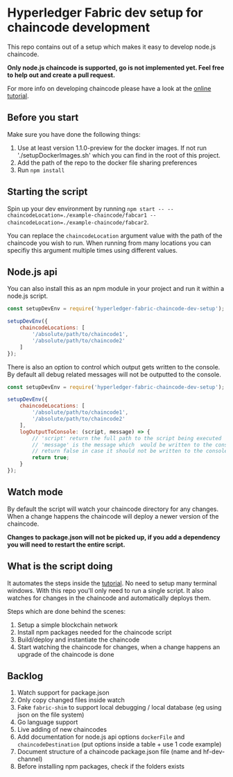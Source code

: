 # Hyperledger Fabric dev setup for chaincode development

This repo contains out of a setup which makes it easy to develop node.js chaincode.

**Only node.js chaincode is supported, go is not implemented yet. Feel free to help out and create a pull request.**

For more info on developing chaincode please have a look at the [online tutorial](http://hyperledger-fabric.readthedocs.io/en/v1.1.0-preview/chaincode4ade.html).

## Before you start

Make sure you have done the following things:

1. Use at least version 1.1.0-preview for the docker images. If not run './setupDockerImages.sh' which you can find in the root of this project.
2. Add the path of the repo to the docker file sharing preferences
3. Run `npm install`

## Starting the script

Spin up your dev environment by running `npm start -- --chaincodeLocation=./example-chaincode/fabcar1 --chaincodeLocation=./example-chaincode/fabcar2`.

You can replace the `chaincodeLocation` argument value with the path of the chaincode you wish to run.
When running from many locations you can specifiy this argument multiple times using different values.

## Node.js api

You can also install this as an npm module in your project and run it within a node.js script.

```javascript
const setupDevEnv = require('hyperledger-fabric-chaincode-dev-setup');

setupDevEnv({
    chaincodeLocations: [
        '/absolute/path/to/chaincode1',
        '/absolute/path/to/chaincode2'
    ]
});
```

There is also an option to control which output gets written to the console.
By default all debug related messages will not be outputted to the console.

```javascript
const setupDevEnv = require('hyperledger-fabric-chaincode-dev-setup');

setupDevEnv({
    chaincodeLocations: [
        '/absolute/path/to/chaincode1',
        '/absolute/path/to/chaincode2'
    ],
    logOutputToConsole: (script, message) => {
        // 'script' return the full path to the script being executed
        // 'message' is the message which  would be written to the console
        // return false in case it should not be written to the console
        return true;
    }
});
```

## Watch mode

By default the script will watch your chaincode directory for any changes. When a change happens the chaincode will deploy a newer version of the chaincode.

**Changes to package.json will not be picked up, if you add a dependency you will need to restart the entire script.**

## What is the script doing

It automates the steps inside the [tutorial](http://hyperledger-fabric.readthedocs.io/en/v1.1.0-preview/chaincode4ade.html). 
No need to setup many terminal windows. With this repo you'll only need to run a single script. It also watches for changes in the chaincode and automatically deploys them.

Steps which are done behind the scenes:

1. Setup a simple blockchain network
2. Install npm packages needed for the chaincode script
3. Build/deploy and instantiate the chaincode
4. Start watching the chaincode for changes, when a change happens an upgrade of the chaincode is done

## Backlog

1. Watch support for package.json 
2. Only copy changed files inside watch
3. Fake `fabric-shim` to support local debugging / local database (eg using json on the file system)
4. Go language support
5. Live adding of new chaincodes
6. Add documentation for node.js api options `dockerFile` and `chaincodeDestination` (put options inside a table + use 1 code example)
7. Document structure of a chaincode package.json file (name and hf-dev-channel)
8. Before installing npm packages, check if the folders exists
